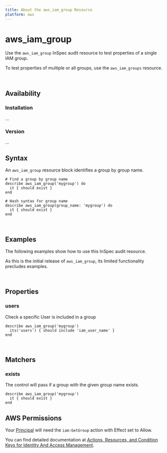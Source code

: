 ```yaml
---
title: About the aws_iam_group Resource
platform: aws
---
```


# aws\_iam\_group

Use the `aws_iam_group` InSpec audit resource to test properties of a single IAM group.

To test properties of multiple or all groups, use the `aws_iam_groups` resource.

<br>

## Availability

### Installation

...

### Version

...

## Syntax

An `aws_iam_group` resource block identifies a group by group name.

    # Find a group by group name
    describe aws_iam_group('mygroup') do
      it { should exist }
    end

    # Hash syntax for group name
    describe aws_iam_group(group_name: 'mygroup') do
      it { should exist }
    end

<br>

## Examples

The following examples show how to use this InSpec audit resource.

As this is the initial release of `aws_iam_group`, its limited functionality precludes examples.

<br>

## Properties

### users

Check a specific User is included in a group

    describe aws_iam_group('mygroup')
      its('users') { should include 'iam_user_name' }
    end

<br>

## Matchers

### exists

The control will pass if a group with the given group name exists.

    describe aws_iam_group('mygroup')
      it { should exist }
    end

## AWS Permissions

Your [Principal](https://docs.aws.amazon.com/IAM/latest/UserGuide/intro-structure.html#intro-structure-principal) will need the `iam:GetGroup` action with Effect set to Allow.

You can find detailed documentation at [Actions, Resources, and Condition Keys for Identity And Access Management](https://docs.aws.amazon.com/IAM/latest/UserGuide/list_identityandaccessmanagement.html).
